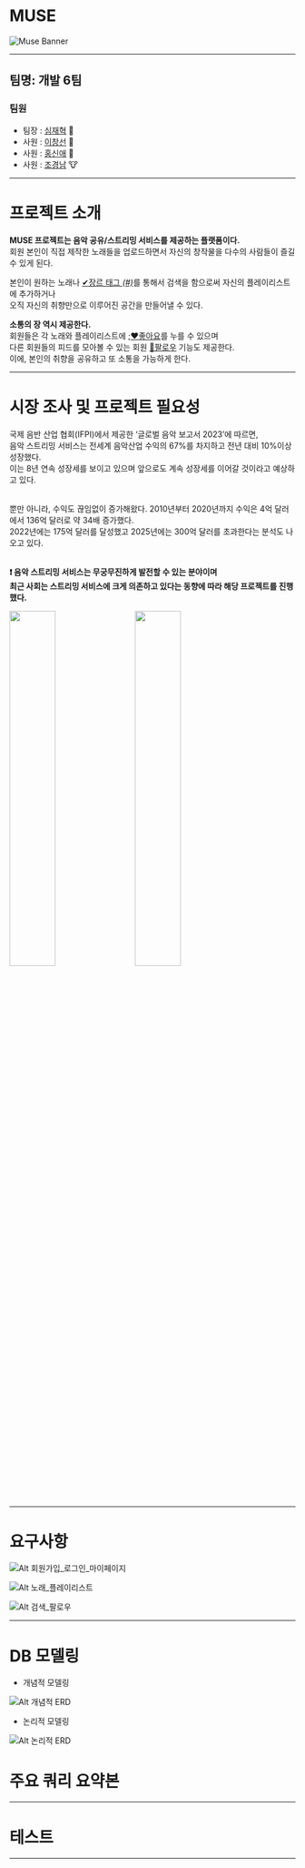 # MUSE
![Muse Banner](https://github.com/SimJH99/MUSE_DB/assets/123349044/4545d1e4-765c-4c8d-b538-5bea1b5e3c5b)

---
## 팀명: 개발 6팀
### 팀원
- 팀장 : [심재혁](https://github.com/SimJH99) :rabbit: 
- 사원 : [이창선](https://github.com/keepself) :pig:
- 사원 : [홍신애](https://github.com/sinaetown) :snake:
- 사원 : [조경남](https://github.com/GyeongNam) :cow:

---
# 프로젝트 소개

**MUSE 프로젝트는 음악 공유/스트리밍 서비스를 제공하는 플랫폼이다.**
<br> 회원 본인이 직접 제작한 노래들을 업로드하면서 자신의 창작물을 다수의 사람들이 즐길 수 있게 된다.

본인이 원하는 노래나 <ins>✔장르 태그 _(#)_</ins>를 통해서 검색을 함으로써 자신의 플레이리스트에 추가하거나 
<br>오직 자신의 취향만으로 이루어진 공간을 만들어낼 수 있다.

**소통의 장 역시 제공한다.**
<br> 회원들은 각 노래와 플레이리스트에 <ins>;❤좋아요</ins>를 누를 수 있으며 
<br>다른 회원들의 피드를 모아볼 수 있는 회원 <ins>👫팔로우</ins> 기능도 제공한다.
<br>이에, 본인의 취향을 공유하고 또 소통을 가능하게 한다.

---
# 시장 조사 및 프로젝트 필요성
국제 음반 산업 협회(IFPI)에서 제공한 ‘글로벌 음악 보고서 2023’에 따르면,
<br>음악 스트리밍 서비스는 전세계 음악산업 수익의 67%를 차지하고 전년 대비 10%이상 성장했다. 
<br> 이는 8년 연속 성장세를 보이고 있으며 앞으로도 계속 성장세를 이어갈 것이라고 예상하고 있다.

<br> 뿐만 아니라, 수익도 끊임없이 증가해왔다. 2010년부터 2020년까지 수익은 4억 달러에서 136억 달러로 약 34배 증가했다. 
<br>2022년에는 175억 달러를 달성했고 2025년에는 300억 달러를 초과한다는 분석도 나오고 있다. 

**<br> ❗ 음악 스트리밍 서비스는 무궁무진하게 발전할 수 있는 분야이며 
<br> 최근 사회는 스트리밍 서비스에 크게 의존하고 있다는 동향에 따라 해당 프로젝트를 진행했다.**

 <img src = "https://www.digitalmusicnews.com/wp-content/uploads/2023/03/Global-Music-Industry-Revenue-Breakdown-2022.jpg" width="40%" height="40%"> &nbsp;&nbsp;&nbsp; <img src = "https://cdn.buttercms.com/output=f:webp/fObvxkSgRAefF9B0jyFo" width="40%" height="40%"> 

---
# 요구사항


 ![Alt 회원가입_로그인_마이페이지](https://github.com/SimJH99/MUSE_DB/blob/main/%EC%84%9C%EB%B9%84%EC%8A%A4%20%EC%9A%94%EA%B5%AC%EC%82%AC%ED%95%AD/%EC%9A%94%EA%B5%AC%EC%82%AC%ED%95%AD-%ED%9A%8C%EC%9B%90%EA%B0%80%EC%9E%85_%EB%A1%9C%EA%B7%B8%EC%9D%B8_%EB%A7%88%EC%9D%B4%ED%8E%98%EC%9D%B4%EC%A7%80.png)

  ![Alt 노래_플레이리스트](https://github.com/SimJH99/MUSE_DB/blob/main/%EC%84%9C%EB%B9%84%EC%8A%A4%20%EC%9A%94%EA%B5%AC%EC%82%AC%ED%95%AD/%EC%9A%94%EA%B5%AC%EC%82%AC%ED%95%AD-%EB%85%B8%EB%9E%98_%ED%94%8C%EB%A0%88%EC%9D%B4%EB%A6%AC%EC%8A%A4%ED%8A%B8.png)

   ![Alt 검색_팔로우](https://github.com/SimJH99/MUSE_DB/blob/main/%EC%84%9C%EB%B9%84%EC%8A%A4%20%EC%9A%94%EA%B5%AC%EC%82%AC%ED%95%AD/%EC%9A%94%EA%B5%AC%EC%82%AC%ED%95%AD-%EA%B2%80%EC%83%89_%ED%8C%94%EB%A1%9C%EC%9A%B0.png)

---
# DB 모델링
  * 개념적 모델링

 ![Alt 개념적 ERD](https://github.com/SimJH99/MUSE_DB/blob/main/PNG/ERD/MUSE_%EA%B0%9C%EB%85%90%EC%A0%81_%EB%AA%A8%EB%8D%B8%EB%A7%81.drawio.png)

  * 논리적 모델링

 ![Alt 논리적 ERD](https://github.com/SimJH99/MUSE_DB/blob/main/PNG/ERD/%EA%B0%9C%EB%B0%9C6%ED%8C%80_MUSE_%EB%A6%B4%EB%A0%88%EC%9D%B4%EC%85%98%EC%8A%A4%ED%82%A4%EB%A7%88.png)

# 주요 쿼리 요약본



---
# 테스트



---
